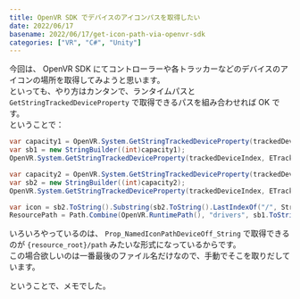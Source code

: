 ```yaml
---
title: OpenVR SDK でデバイスのアイコンパスを取得したい
date: 2022/06/17
basename: 2022/06/17/get-icon-path-via-openvr-sdk
categories: ["VR", "C#", "Unity"]
---
```


今回は、 OpenVR SDK にてコントローラーや各トラッカーなどのデバイスのアイコンの場所を取得してみようと思います。  
といっても、やり方はカンタンで、ランタイムパスと `GetStringTrackedDeviceProperty` で取得できるパスを組み合わせれば OK です。  
ということで：

```csharp
var capacity1 = OpenVR.System.GetStringTrackedDeviceProperty(trackedDeviceIndex, ETrackedDeviceProperty.Prop_ResourceRoot_String, null, 0, ref pError);
var sb1 = new StringBuilder((int)capacity1);
OpenVR.System.GetStringTrackedDeviceProperty(trackedDeviceIndex, ETrackedDeviceProperty.Prop_ResourceRoot_String, sb1, capacity1, ref pError);

var capacity2 = OpenVR.System.GetStringTrackedDeviceProperty(trackedDeviceIndex, ETrackedDeviceProperty.Prop_NamedIconPathDeviceOff_String, null, 0, ref pError);
var sb2 = new StringBuilder((int)capacity2);
OpenVR.System.GetStringTrackedDeviceProperty(trackedDeviceIndex, ETrackedDeviceProperty.Prop_NamedIconPathDeviceOff_String, sb2, capacity2, ref pError);

var icon = sb2.ToString().Substring(sb2.ToString().LastIndexOf("/", StringComparison.Ordinal) + 1);
ResourcePath = Path.Combine(OpenVR.RuntimePath(), "drivers", sb1.ToString(), "resources", "icons", icon);
```

いろいろやっているのは、 `Prop_NamedIconPathDeviceOff_String` で取得できるのが `{resource_root}/path` みたいな形式になっているからです。  
この場合欲しいのは一番最後のファイル名だけなので、手動でそこを取りだしています。

ということで、メモでした。
